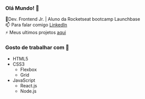 ### Olá Mundo! 👋

<!--
**nonatodiego/nonatodiego** is a ✨ _special_ ✨ repository because its `README.md` (this file) appears on your GitHub profile.-->


🌱Dev. Frontend Jr. | Aluno da Rocketseat bootcamp Launchbase <br>
📫 Para falar comigo [LinkedIn](https://www.linkedin.com/in/diegononato/)<br>
⚡ Meus ultimos projetos [aqui](https://diegononato.netlify.app/)

### Gosto de trabalhar com  :pushpin:

- HTML5
- CSS3
  - Flexbox
  - Grid
- JavaScript
  - React.js
  - Node.js
